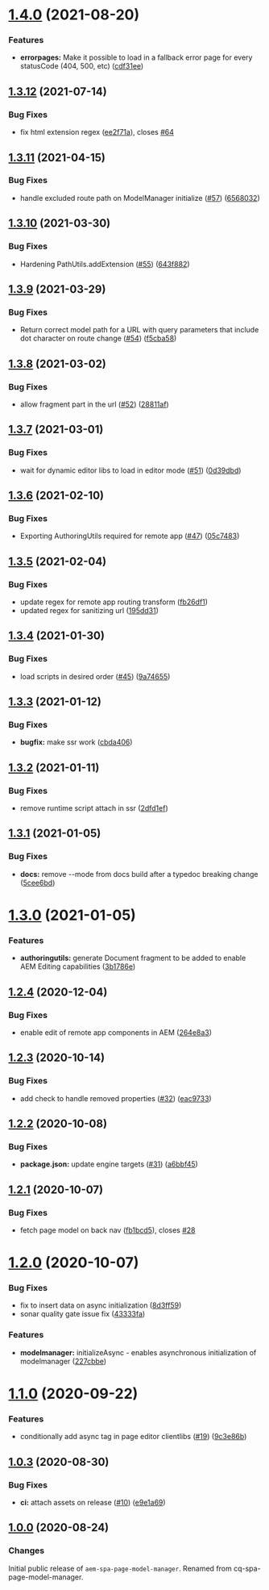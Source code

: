 # [1.4.0](https://github.com/adobe/aem-spa-page-model-manager/compare/v1.3.12...v1.4.0) (2021-08-20)


### Features

* **errorpages:** Make it possible to load in a fallback error page for every statusCode (404, 500, etc) ([cdf31ee](https://github.com/adobe/aem-spa-page-model-manager/commit/cdf31eea1b94475e4b62d4ab0435567bfe25f43f))

## [1.3.12](https://github.com/adobe/aem-spa-page-model-manager/compare/v1.3.11...v1.3.12) (2021-07-14)


### Bug Fixes

* fix html extension regex ([ee2f71a](https://github.com/adobe/aem-spa-page-model-manager/commit/ee2f71aefc5328685e85e607712cf2a5491370da)), closes [#64](https://github.com/adobe/aem-spa-page-model-manager/issues/64)

## [1.3.11](https://github.com/adobe/aem-spa-page-model-manager/compare/v1.3.10...v1.3.11) (2021-04-15)


### Bug Fixes

* handle excluded route path on ModelManager initialize ([#57](https://github.com/adobe/aem-spa-page-model-manager/issues/57)) ([6568032](https://github.com/adobe/aem-spa-page-model-manager/commit/65680321b09833e9e12ff5975129e09bd8ac4ea7))

## [1.3.10](https://github.com/adobe/aem-spa-page-model-manager/compare/v1.3.9...v1.3.10) (2021-03-30)


### Bug Fixes

* Hardening PathUtils.addExtension ([#55](https://github.com/adobe/aem-spa-page-model-manager/issues/55)) ([643f882](https://github.com/adobe/aem-spa-page-model-manager/commit/643f8823d65273aaaf16d519d2b38731f666ae7d))

## [1.3.9](https://github.com/adobe/aem-spa-page-model-manager/compare/v1.3.8...v1.3.9) (2021-03-29)


### Bug Fixes

* Return correct model path for a URL with query parameters that include dot character on route change ([#54](https://github.com/adobe/aem-spa-page-model-manager/issues/54)) ([f5cba58](https://github.com/adobe/aem-spa-page-model-manager/commit/f5cba58b3e59d77db7c58e52d8efc84f0081317c))

## [1.3.8](https://github.com/adobe/aem-spa-page-model-manager/compare/v1.3.7...v1.3.8) (2021-03-02)


### Bug Fixes

* allow fragment part in the url ([#52](https://github.com/adobe/aem-spa-page-model-manager/issues/52)) ([28811af](https://github.com/adobe/aem-spa-page-model-manager/commit/28811af4c66c885f94482e575a7df69c65b9ff2f))

## [1.3.7](https://github.com/adobe/aem-spa-page-model-manager/compare/v1.3.6...v1.3.7) (2021-03-01)


### Bug Fixes

* wait for dynamic editor libs to load in editor mode ([#51](https://github.com/adobe/aem-spa-page-model-manager/issues/51)) ([0d39dbd](https://github.com/adobe/aem-spa-page-model-manager/commit/0d39dbd737bbc8917dc02724e73cd90e592793d8))

## [1.3.6](https://github.com/adobe/aem-spa-page-model-manager/compare/v1.3.5...v1.3.6) (2021-02-10)


### Bug Fixes

* Exporting AuthoringUtils required for remote app ([#47](https://github.com/adobe/aem-spa-page-model-manager/issues/47)) ([05c7483](https://github.com/adobe/aem-spa-page-model-manager/commit/05c74839796f390b7e52571c9c141352169fa7f2))

## [1.3.5](https://github.com/adobe/aem-spa-page-model-manager/compare/v1.3.4...v1.3.5) (2021-02-04)


### Bug Fixes

* update regex for remote app routing transform ([fb26df1](https://github.com/adobe/aem-spa-page-model-manager/commit/fb26df1fe346278304a499ce9f35608766f2e537))
* updated regex for sanitizing url ([195dd31](https://github.com/adobe/aem-spa-page-model-manager/commit/195dd31e046367825444f137bb3e3a1cd7208581))

## [1.3.4](https://github.com/adobe/aem-spa-page-model-manager/compare/v1.3.3...v1.3.4) (2021-01-30)


### Bug Fixes

* load scripts in desired order ([#45](https://github.com/adobe/aem-spa-page-model-manager/issues/45)) ([9a74655](https://github.com/adobe/aem-spa-page-model-manager/commit/9a7465503a3cc5b38b4bee7c838b67e8a7a5990f))

## [1.3.3](https://github.com/adobe/aem-spa-page-model-manager/compare/v1.3.2...v1.3.3) (2021-01-12)


### Bug Fixes

* **bugfix:** make ssr work ([cbda406](https://github.com/adobe/aem-spa-page-model-manager/commit/cbda4062608e5c81120e3ab5a7d599a2db5b3da5))

## [1.3.2](https://github.com/adobe/aem-spa-page-model-manager/compare/v1.3.1...v1.3.2) (2021-01-11)


### Bug Fixes

* remove runtime script attach in ssr ([2dfd1ef](https://github.com/adobe/aem-spa-page-model-manager/commit/2dfd1ef5ea5c8e581d8b9a535e20fc6e7d778443))

## [1.3.1](https://github.com/adobe/aem-spa-page-model-manager/compare/v1.3.0...v1.3.1) (2021-01-05)


### Bug Fixes

* **docs:** remove --mode from docs build after a typedoc breaking change ([5cee6bd](https://github.com/adobe/aem-spa-page-model-manager/commit/5cee6bd7abecf7f83a808231752554b705a83d82))

# [1.3.0](https://github.com/adobe/aem-spa-page-model-manager/compare/v1.2.4...v1.3.0) (2021-01-05)


### Features

* **authoringutils:** generate Document fragment to be added to enable AEM Editing capabilities ([3b1786e](https://github.com/adobe/aem-spa-page-model-manager/commit/3b1786e0004514c5ead21ddf85e4a62d456bf22b))

## [1.2.4](https://github.com/adobe/aem-spa-page-model-manager/compare/v1.2.3...v1.2.4) (2020-12-04)


### Bug Fixes

* enable edit of remote app components in AEM ([264e8a3](https://github.com/adobe/aem-spa-page-model-manager/commit/264e8a3cc55b9ba00e7560766edd3c5ced67ea3b))

## [1.2.3](https://github.com/adobe/aem-spa-page-model-manager/compare/v1.2.2...v1.2.3) (2020-10-14)


### Bug Fixes

* add check to handle removed properties ([#32](https://github.com/adobe/aem-spa-page-model-manager/issues/32)) ([eac9733](https://github.com/adobe/aem-spa-page-model-manager/commit/eac9733072e9fb2d2ce39bcccff28578e6ca408e))

## [1.2.2](https://github.com/adobe/aem-spa-page-model-manager/compare/v1.2.1...v1.2.2) (2020-10-08)


### Bug Fixes

* **package.json:** update engine targets ([#31](https://github.com/adobe/aem-spa-page-model-manager/issues/31)) ([a6bbf45](https://github.com/adobe/aem-spa-page-model-manager/commit/a6bbf455a32f97b72120bd999d027a45f4d57006))

## [1.2.1](https://github.com/adobe/aem-spa-page-model-manager/compare/v1.2.0...v1.2.1) (2020-10-07)


### Bug Fixes

* fetch page model on back nav ([fb1bcd5](https://github.com/adobe/aem-spa-page-model-manager/commit/fb1bcd54fbf05115d1cb35da304a013f6e53d23b)), closes [#28](https://github.com/adobe/aem-spa-page-model-manager/issues/28)

# [1.2.0](https://github.com/adobe/aem-spa-page-model-manager/compare/v1.1.0...v1.2.0) (2020-10-07)


### Bug Fixes

* fix to insert data on async initialization ([8d3ff59](https://github.com/adobe/aem-spa-page-model-manager/commit/8d3ff5973ddd7fac5b44a9c815c93132d8a39170))
* sonar quality gate issue fix ([43333fa](https://github.com/adobe/aem-spa-page-model-manager/commit/43333facde9eb5fc171f79155a26475e5e83e257))


### Features

* **modelmanager:** initializeAsync - enables asynchronous initialization of modelmanager ([227cbbe](https://github.com/adobe/aem-spa-page-model-manager/commit/227cbbe78e83cef13282151a0259080828ce93bc))

# [1.1.0](https://github.com/adobe/aem-spa-page-model-manager/compare/v1.0.3...v1.1.0) (2020-09-22)


### Features

* conditionally add async tag in page editor clientlibs ([#19](https://github.com/adobe/aem-spa-page-model-manager/issues/19)) ([9c3e86b](https://github.com/adobe/aem-spa-page-model-manager/commit/9c3e86b2ac5c55a71ec2ff2bb65d44dc9fa4994d))

## [1.0.3](https://github.com/adobe/aem-spa-page-model-manager/compare/v1.0.2...v1.0.3) (2020-08-30)


### Bug Fixes

* **ci:** attach assets on release ([#10](https://github.com/adobe/aem-spa-page-model-manager/issues/10)) ([e9e1a69](https://github.com/adobe/aem-spa-page-model-manager/commit/e9e1a69ddcb5842a7763971e483770279310e387))

## [1.0.0](https://github.com/adobe/aem-spa-page-model-manager/releases/tag/v1.0.0) (2020-08-24)


### Changes

Initial public release of `aem-spa-page-model-manager`. Renamed from cq-spa-page-model-manager.

